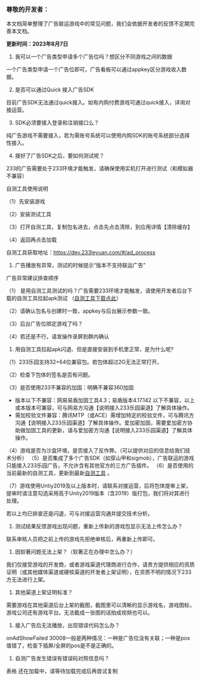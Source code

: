### 尊敬的开发者：

本文档简单整理了广告联运游戏中的常见问题，我们会依据开发者的反馈不定期完善本文档。

**更新时间：2023年8月7日**

1. 我可以一个广告类型申请多个广告位吗？想区分不同游戏之间的数据

一个广告类型申请一个广告位即可，广告看板可以通过appkey区分游戏收入数据。

2. 是否可以通过Quick 接入广告SDK

目前广告SDK无法通过quick接入。如有内购付费游戏可通过quick接入，详询对接运营。

3. SDK必须要接入登录和注销接口么？

纯广告游戏不需要接入，若为需账号系统可以使用内购SDK的账号系统部分选择性接入。

4. 接好了广告SDK之后，要如何测试呢？

233的广告需要处于233环境才能触发，请确保使用实机打开进行测试（和模拟器不兼容）

自测工具使用说明

（1）先安装游戏

（2）安装测试工具

（3）打开自测工具，复制包名进去，点击先点击清除，到应用详情【清除缓存】

（4）返回再点击加载

自测工具获取地址：https://dev.233leyuan.com/#/ad_process

1. 广告播放有异常，测试的时候提示“版本不支持联运广告”

广告异常建议排查顺序

（1） 是用自测工具测试的吗？广告需要233环境才能触发，请使用开发者后台下载的自测工具拉起apk测试 （[自测工具下载点此](https://dev.233leyuan.com/#/ad_process)）

（2）请确认包名与创建时一致，appkey与后台展示参数一致。

（3）后台广告位绑定游戏了吗？

（4）若还是不行，请发操作录屏到群内确认

1. 用自测工具拉起apk闪退、但是直接安装到手机里正常，是为什么呢?

（1）233乐园支持32+64位兼容包。若包体超过2G无法正常打开。

（2）检查下包体的签名是否有问题。

（3）是否使用233不兼容的加固：明确不兼容360加固

- 版本以下不兼容：网易易盾加固工具4.3；易盾版本4.17.142 以下不兼容，以上或本版本可兼容，可与网易方沟通【说明接入233乐园渠道】了解具体操作。
- 需加校验文件兼容：腾讯MTP（或ACE）需增加特定的校验文件，可与腾讯方沟通【说明接入233乐园渠道】了解具体操作。爱加密加固，需要爱加密方协助做加固工具的更新，请与爱加密方沟通【说明接入233乐园渠道】了解具体操作。

（4）游戏是否为沙盒环境，是否接入了反作弊。（可以提供对应的信息给我们技术分析） （5）是否集成了多个广告SDK（如穿山甲和sigmob），广告联运的游戏只能接入233乐园广告，不允许含有其他官方的三方广告插件。 （6）是否使用的当前最新的自测工具，更新到最新[自测工具](https://dev.233leyuan.com/#/ad_process) 。

（7）游戏使用Untiy2019及以上版本时，请联系对接运营，后将包体提审上架，提审时请注意勾选采用高于Unity2019版本（含2019）版打包，我们将对其进行处理。

若以上均已排查还是闪退，可与对接运营沟通并提交技术分析。

1. 测试结果反馈游戏出现问题，重新上传新的游戏包显示无法上传怎么办？

联系审核人员把之前上传的游戏先拒绝审核后，再重新上传即可。

1. 因软著问题无法上架？（软著正在办理中怎么办？）

我们仅接受游戏的开发商，或者游戏渠道代理商进行合作，请贵方提供相应的资质证明（或其他媒体渠道或硬核渠道的开发者上架证明），在资质不明的情况下233方无法进行上架。

1. 其他渠道上架证明标准？

需要游戏在其他渠道后台上架的截图，截图里可以清晰的显示游戏名，游戏图标，游戏公司还有游戏平台。无法截成一张图的话拍成视频也可以。

1. 接入广告后无法播放，出现错误代码怎么办？

onAdShowFailed 30008一般是两种情况：一种是广告位没有关联；一种是pos值错了，检查下插屏/全屏的pos是不是正确的。

1. 自测广告发生错误有错误码对照信息吗？

表格 还在加载中，请等待加载完成后再尝试复制
